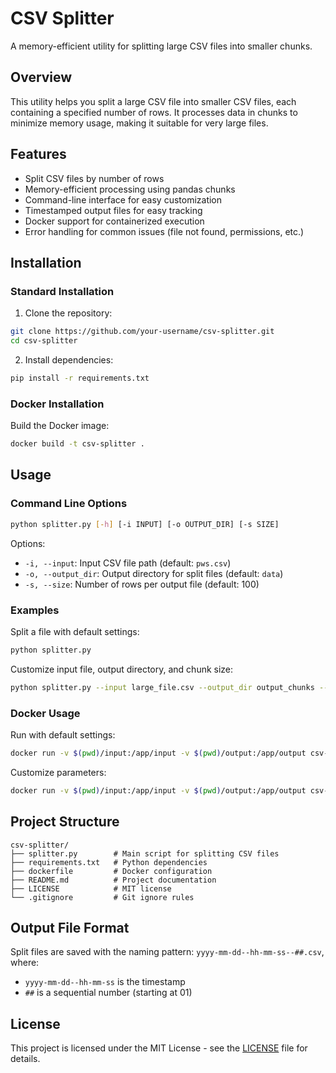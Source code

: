 # CSV Splitter

A memory-efficient utility for splitting large CSV files into smaller chunks.

## Overview

This utility helps you split a large CSV file into smaller CSV files, each containing a specified number of rows. It processes data in chunks to minimize memory usage, making it suitable for very large files.

## Features

- Split CSV files by number of rows
- Memory-efficient processing using pandas chunks
- Command-line interface for easy customization
- Timestamped output files for easy tracking
- Docker support for containerized execution
- Error handling for common issues (file not found, permissions, etc.)

## Installation

### Standard Installation

1. Clone the repository:

```sh
git clone https://github.com/your-username/csv-splitter.git
cd csv-splitter
```

2. Install dependencies:

```sh
pip install -r requirements.txt
```

### Docker Installation

Build the Docker image:

```sh
docker build -t csv-splitter .
```

## Usage

### Command Line Options

```sh
python splitter.py [-h] [-i INPUT] [-o OUTPUT_DIR] [-s SIZE]
```

Options:
- `-i, --input`: Input CSV file path (default: `pws.csv`)
- `-o, --output_dir`: Output directory for split files (default: `data`)
- `-s, --size`: Number of rows per output file (default: 100)

### Examples

Split a file with default settings:
```sh
python splitter.py
```

Customize input file, output directory, and chunk size:
```sh
python splitter.py --input large_file.csv --output_dir output_chunks --size 500
```

### Docker Usage

Run with default settings:
```sh
docker run -v $(pwd)/input:/app/input -v $(pwd)/output:/app/output csv-splitter
```

Customize parameters:
```sh
docker run -v $(pwd)/input:/app/input -v $(pwd)/output:/app/output csv-splitter --input /app/input/large_file.csv --output_dir /app/output --size 500
```

## Project Structure

```
csv-splitter/
├── splitter.py        # Main script for splitting CSV files
├── requirements.txt   # Python dependencies
├── dockerfile         # Docker configuration
├── README.md          # Project documentation
├── LICENSE            # MIT license
└── .gitignore         # Git ignore rules
```

## Output File Format

Split files are saved with the naming pattern: `yyyy-mm-dd--hh-mm-ss--##.csv`, where:
- `yyyy-mm-dd--hh-mm-ss` is the timestamp
- `##` is a sequential number (starting at 01)

## License

This project is licensed under the MIT License - see the [LICENSE](LICENSE) file for details.
